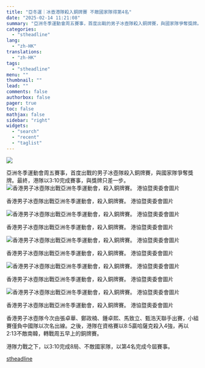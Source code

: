```yaml
---
title: "亞冬運｜冰壺港隊殺入銅牌賽 不敵國家隊得第4名"
date: "2025-02-14 11:21:08"
summary: "亞洲冬季運動會周五賽事，首度出戰的男子冰壺隊殺入銅牌賽，與國家隊爭奪獎牌。最終..."
categories:
  - "stheadline"
lang:
  - "zh-HK"
translations:
  - "zh-HK"
tags:
  - "stheadline"
menu: ""
thumbnail: ""
lead: ""
comments: false
authorbox: false
pager: true
toc: false
mathjax: false
sidebar: "right"
widgets:
  - "search"
  - "recent"
  - "taglist"
---
```


![](https://image.stheadline.com/f/680p0/0x0/100/none/59838bcd569835783e26ad546734d0c9/stheadline/inewsmedia/20250214/_2025021411115977430.jpg)






亞洲冬季運動會周五賽事，首度出戰的男子冰壺隊殺入銅牌賽，與國家隊爭奪獎牌。最終，港隊以3:10完成賽事，與獎牌只差一步。
 ![香港男子冰壺隊出戰亞洲冬季運動會，殺入銅牌賽。 港協暨奧委會圖片](https://image.hkhl.hk/f/1024p0/0x0/100/none/3b53b0eab82990b7858312ed21ff4300/2025-02/Men_s_Round_Robin_Group_B_HKG_VS_KSA_01.jpg)


香港男子冰壺隊出戰亞洲冬季運動會，殺入銅牌賽。 港協暨奧委會圖片



 ![香港男子冰壺隊出戰亞洲冬季運動會，殺入銅牌賽。 港協暨奧委會圖片](https://image.hkhl.hk/f/1024p0/0x0/100/none/193b3c5a6cf354b59fc0d1b47578cedf/2025-02/Men_s_Round_Robin_Group_B_HKG_VS_KSA_19.jpg)


香港男子冰壺隊出戰亞洲冬季運動會，殺入銅牌賽。 港協暨奧委會圖片



 ![香港男子冰壺隊出戰亞洲冬季運動會，殺入銅牌賽。 港協暨奧委會圖片](https://image.hkhl.hk/f/1024p0/0x0/100/none/a7c6f8ad03f30ecb142752a7699798f0/2025-02/Men_s_Round_Robin_Group_B_HKG_VS_KSA_12.jpg)


香港男子冰壺隊出戰亞洲冬季運動會，殺入銅牌賽。 港協暨奧委會圖片



 ![香港男子冰壺隊出戰亞洲冬季運動會，殺入銅牌賽。 港協暨奧委會圖片](https://image.hkhl.hk/f/1024p0/0x0/100/none/9bbc86c858ffbcbfa1910f1176b979ef/2025-02/Men_s_Round_Robin_Group_B_HKG_VS_KSA_02.jpg)


香港男子冰壺隊出戰亞洲冬季運動會，殺入銅牌賽。 港協暨奧委會圖片



 ![香港男子冰壺隊出戰亞洲冬季運動會，殺入銅牌賽。 港協暨奧委會圖片](https://image.hkhl.hk/f/1024p0/0x0/100/none/c28ade822b9fd77583cadec74d408268/2025-02/Men_s_Round_Robin_Group_B_HKG_VS_KSA_03.jpg)


香港男子冰壺隊出戰亞洲冬季運動會，殺入銅牌賽。 港協暨奧委會圖片




香港男子冰壺隊今次由張卓華、鄭政楠、鍾卓熙、馬致立、甄浩天聯手出賽，小組賽僅負中國隊以次名出線。之後，港隊在資格賽以8:5贏哈薩克殺入4強，再以2:13不敵南韓，轉戰周五早上的銅牌賽。

港隊力戰之下，以3:10完成8局、不敵國家隊，以第4名完成今屆賽事。

[stheadline](https://std.stheadline.com/realtime/article/2052724/即時-體育-亞冬運-冰壺港隊殺入銅牌賽-不敵國家隊得第4名)
